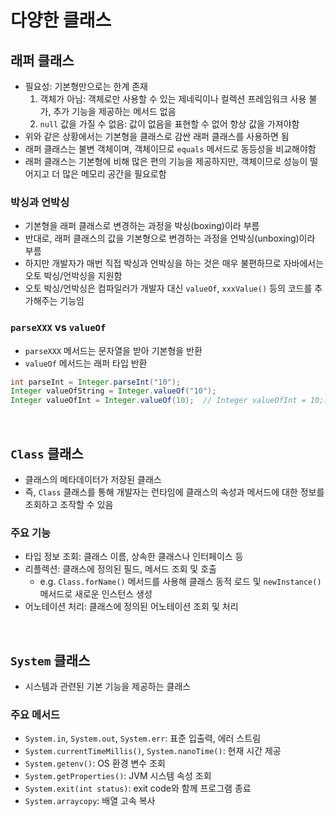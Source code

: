 # 다양한 클래스

## 래퍼 클래스

- 필요성: 기본형만으로는 한계 존재
  1. 객체가 아님: 객체로만 사용할 수 있는 제네릭이나 컬렉션 프레임워크 사용 불가, 추가 기능을 제공하는 메서드 없음
  2. `null` 값을 가질 수 없음: 값이 없음을 표현할 수 없어 항상 값을 가져야함
- 위와 같은 상황에서는 기본형을 클래스로 감싼 래퍼 클래스를 사용하면 됨
- 래퍼 클래스는 불변 객체이며, 객체이므로 `equals` 메서드로 동등성을 비교해야함
- 래퍼 클래스는 기본형에 비해 많은 편의 기능을 제공하지만, 객체이므로 성능이 떨어지고 더 많은 메모리 공간을 필요로함

### 박싱과 언박싱

- 기본형을 래퍼 클래스로 변경하는 과정을 박싱(boxing)이라 부름
- 반대로, 래퍼 클래스의 값을 기본형으로 변경하는 과정을 언박싱(unboxing)이라 부름
- 하지만 개발자가 매번 직접 박싱과 언박싱을 하는 것은 매우 불편하므로 자바에서는 오토 박싱/언박싱을 지원함
- 오토 박싱/언박싱은 컴파일러가 개발자 대신 `valueOf`, `xxxValue()` 등의 코드를 추가해주는 기능임 

### `parseXXX` vs `valueOf`

- `parseXXX` 메서드는 문자열을 받아 기본형을 반환
- `valueOf` 메서드는 래퍼 타입 반환

```java
int parseInt = Integer.parseInt("10");
Integer valueOfString = Integer.valueOf("10");
Integer valueOfInt = Integer.valueOf(10);  // Integer valueOfInt = 10;과 동일 
```

<br>

## `Class` 클래스

- 클래스의 메타데이터가 저장된 클래스
- 즉, `Class` 클래스를 통해 개발자는 런타임에 클래스의 속성과 메서드에 대한 정보를 조회하고 조작할 수 있음

### 주요 기능
- 타입 정보 조회: 클래스 이름, 상속한 클래스나 인터페이스 등
- 리플렉션: 클래스에 정의된 필드, 메서드 조회 및 호출
  - e.g. `Class.forName()` 메서드를 사용해 클래스 동적 로드 및 `newInstance()` 메서드로 새로운 인스턴스 생성
- 어노테이션 처리: 클래스에 정의된 어노테이션 조회 및 처리

<br>

## `System` 클래스

- 시스템과 관련된 기본 기능을 제공하는 클래스

### 주요 메서드
- `System.in`, `System.out`, `System.err`: 표준 입출력, 에러 스트림
- `System.currentTimeMillis()`, `System.nanoTime()`: 현재 시간 제공
- `System.getenv()`: OS 환경 변수 조회
- `System.getProperties()`: JVM 시스템 속성 조회
- `System.exit(int status)`: exit code와 함께 프로그램 종료
- `System.arraycopy`: 배열 고속 복사